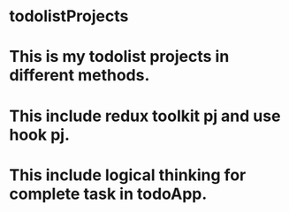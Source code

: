# todolistProjects
# This is my todolist projects in different methods.
# This include redux toolkit pj and use hook pj.
# This include logical thinking for complete task in todoApp.
